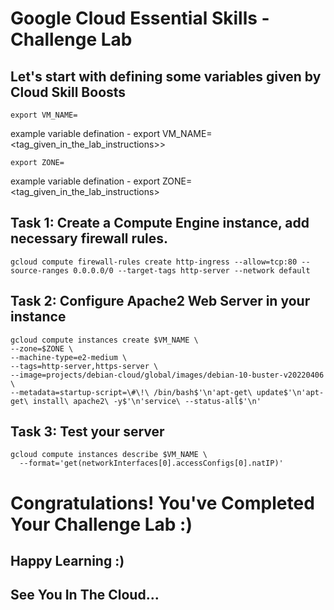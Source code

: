 # Google Cloud Essential Skills - Challenge Lab

## Let's start with defining some variables given by Cloud Skill Boosts

```
export VM_NAME=
```
example variable defination - export VM_NAME=<tag_given_in_the_lab_instructions>>
```
export ZONE= 
```
example variable defination - export ZONE=<tag_given_in_the_lab_instructions>

## Task 1: Create a Compute Engine instance, add necessary firewall rules.
```
gcloud compute firewall-rules create http-ingress --allow=tcp:80 --source-ranges 0.0.0.0/0 --target-tags http-server --network default
```
## Task 2: Configure Apache2 Web Server in your instance
```
gcloud compute instances create $VM_NAME \
--zone=$ZONE \
--machine-type=e2-medium \
--tags=http-server,https-server \
--image=projects/debian-cloud/global/images/debian-10-buster-v20220406 \
--metadata=startup-script=\#\!\ /bin/bash$'\n'apt-get\ update$'\n'apt-get\ install\ apache2\ -y$'\n'service\ --status-all$'\n' 
  ```
## Task 3: Test your server
```
gcloud compute instances describe $VM_NAME \
  --format='get(networkInterfaces[0].accessConfigs[0].natIP)'
```
# Congratulations! You've Completed Your Challenge Lab :)
## Happy Learning :)
## See You In The Cloud...
